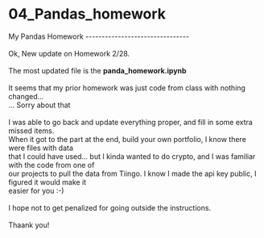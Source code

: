 # 04_Pandas_homework
My Pandas Homework 
--------------------------------</br></br>
Ok, New update on Homework 2/28.</br></br>
The most updated file is the **panda_homework.ipynb**</br></br>
It seems that my prior homework was just code from class with nothing changed...</br>
... Sorry about that</br></br>
I was able to go back and update everything proper, and fill in some extra missed items.</br>
When it got to the part at the end, build your own portfolio, I know there were files with data</br>
that I could have used... but I kinda wanted to do crypto, and I was familiar with the code from one of </br>
our projects to pull the data from Tiingo.  I know I made the api key public, I figured it would make it </br>
easier for you :-)
</br></br>
I hope not to get penalized for going outside the instructions.
</br></br>
Thaank you!
